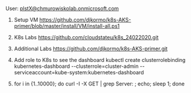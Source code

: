 User: plstX@chmurowiskolab.onmicrosoft.com

1. Setup VM
https://github.com/djkormo/k8s-AKS-primer/blob/master/install/VM/install-all.ps1

2. K8s Labs
https://github.com/cloudstateu/k8s_24022020.git

3. Additional Labs
https://github.com/djkormo/k8s-AKS-primer.git

4. Add role to K8s to see the dashboard
kubectl create clusterrolebinding kubernetes-dashboard --clusterrole=cluster-admin --serviceaccount=kube-system:kubernetes-dashboard

5. for i in {1..10000}; do curl -I -X GET <PUBLIC IP> | grep Server: ; echo; sleep 1; done
